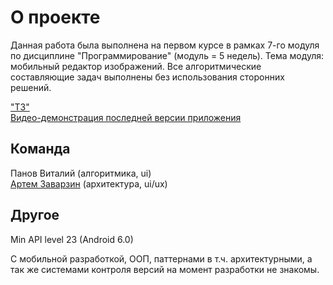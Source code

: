 <h1>О проекте</h1>
<p>Данная работа была выполнена на первом курсе в рамках 7-го модуля по дисциплине "Программирование" (модуль = 5 недель). Тема модуля: мобильный редактор изображений. 
Все алгоритмические составляющие задач выполнены без использования сторонних решений.</p>

["ТЗ"](https://docs.google.com/document/d/1YdQm1xKAERsxCUvkvTtaC61HZB_7DPl0pdwo97RPfPg/edit?usp=sharing) <br>
[Видео-демонстрация последней версии приложения](https://drive.google.com/file/d/1_MYo1DD1cpu8EfrPoZHiPvsPVHGIeH6O/view?usp=sharing)

<h2>Команда</h2>

Панов Виталий (алгоритмика, ui) <br>
[Артем Заварзин](https://vk.com/echpochmach) (архитектура, ui/ux)


<h2>Другое</h2>
<p>Min API level 23 (Android 6.0)</p>
  
<p>С мобильной разработкой, ООП, паттернами в т.ч. архитектурными, а так же системами контроля версий на момент разработки не знакомы.</p>
